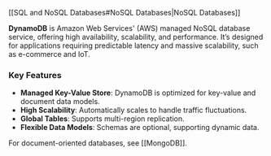 [[SQL and NoSQL Databases#NoSQL Databases|NoSQL Databases]]

**DynamoDB** is Amazon Web Services' (AWS) managed NoSQL database service, offering high availability, scalability, and performance. It’s designed for applications requiring predictable latency and massive scalability, such as e-commerce and IoT.

### Key Features

- **Managed Key-Value Store**: DynamoDB is optimized for key-value and document data models.
- **High Scalability**: Automatically scales to handle traffic fluctuations.
- **Global Tables**: Supports multi-region replication.
- **Flexible Data Models**: Schemas are optional, supporting dynamic data.

For document-oriented databases, see [[MongoDB]].